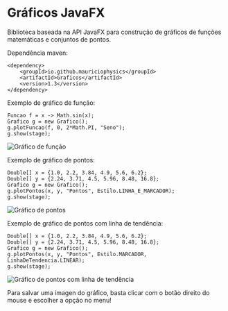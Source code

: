 # Gráficos JavaFX

Biblioteca baseada na API JavaFX para construção de gráficos de funções matemáticas e conjuntos de pontos.

Dependência maven:
<pre><code>&lt;dependency&gt;
    &lt;groupId&gt;io.github.mauriciophysics&lt;/groupId&gt;
    &lt;artifactId&gt;Graficos&lt;/artifactId&gt;
    &lt;version&gt;1.3&lt;/version&gt;
&lt;/dependency&gt;</code></pre>

Exemplo de gráfico de função:
<pre><code>Funcao f = x -> Math.sin(x);
Grafico g = new Grafico();
g.plotFuncao(f, 0, 2*Math.PI, "Seno");
g.show(stage);</pre></code>

![Gráfico de função](https://github.com/mauriciophysics/GraficosJavaFX/blob/master/imagens/GraficoDeFuncao.png)

Exemplo de gráfico de pontos:
<pre><code>Double[] x = {1.0, 2.2, 3.84, 4.9, 5.6, 6.2};
Double[] y = {2.24, 3.71, 4.5, 5.96, 8.48, 16.8};
Grafico g = new Grafico();
g.plotPontos(x, y, "Pontos", Estilo.LINHA_E_MARCADOR);
g.show(stage);</code></pre>

![Gráfico de pontos](https://github.com/mauriciophysics/GraficosJavaFX/blob/master/imagens/GraficoDePontos.png)

Exemplo de gráfico de pontos com linha de tendência:
<pre><code>Double[] x = {1.0, 2.2, 3.84, 4.9, 5.6, 6.2};
Double[] y = {2.24, 3.71, 4.5, 5.96, 8.48, 16.8};
Grafico g = new Grafico();
g.plotPontos(x, y, "Pontos", Estilo.MARCADOR, LinhaDeTendencia.LINEAR);
g.show(stage);</code></pre>

![Gráfico de pontos com linha de tendência](https://github.com/mauriciophysics/GraficosJavaFX/blob/master/imagens/GraficoDePontosComLinhaDeTendencia.png)

Para salvar uma imagen do gráfico, basta clicar com o botão direito do mouse e escolher a opção no menu!
